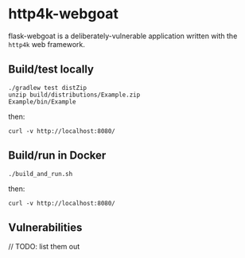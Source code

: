 # http4k-webgoat

flask-webgoat is a deliberately-vulnerable application written with the `http4k` web framework.

## Build/test locally

```shell script
./gradlew test distZip
unzip build/distributions/Example.zip
Example/bin/Example
```

then:
```shell script
curl -v http://localhost:8080/
```

## Build/run in Docker

```shell script
./build_and_run.sh
```

then:
```shell script
curl -v http://localhost:8080/
```

## Vulnerabilities

// TODO: list them out
